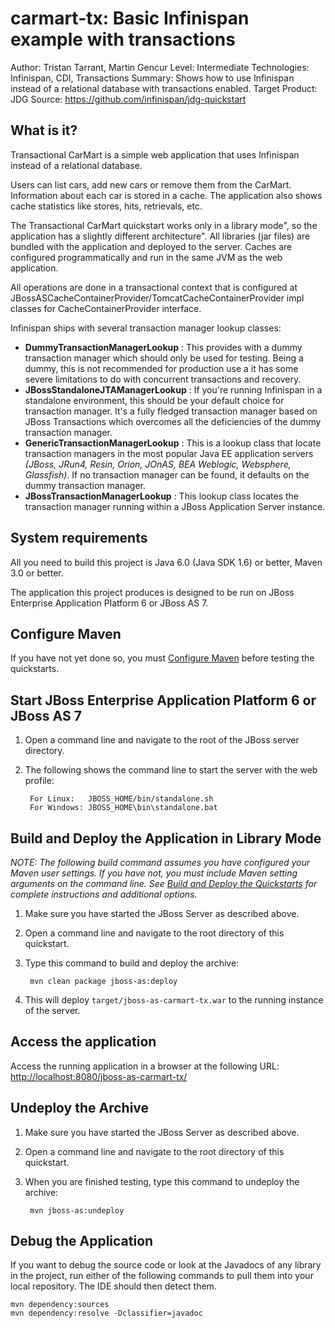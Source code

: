 carmart-tx: Basic Infinispan example with transactions
=================================================================
Author: Tristan Tarrant, Martin Gencur
Level: Intermediate
Technologies: Infinispan, CDI, Transactions
Summary: Shows how to use Infinispan instead of a relational database with transactions enabled.
Target Product: JDG
Source: <https://github.com/infinispan/jdg-quickstart>

What is it?
-----------

Transactional CarMart is a simple web application that uses Infinispan instead of a relational database.

Users can list cars, add new cars or remove them from the CarMart. Information about each car is stored in a cache. The application also shows cache statistics like stores, hits, retrievals, etc.

The Transactional CarMart quickstart works only in a library mode", so the application has a slightly different architecture". All libraries (jar files) are bundled with the application and deployed to the server. Caches are configured programmatically and run in the same JVM as the web application.

All operations are done in a transactional context that is configured at JBossASCacheContainerProvider/TomcatCacheContainerProvider impl classes for CacheContainerProvider interface.

Infinispan ships with several transaction manager lookup classes:

- **DummyTransactionManagerLookup** : This provides with a dummy transaction manager which should only be used for testing.  Being a dummy, this is not recommended for production use a it has some severe limitations to do with concurrent transactions and recovery.
- **JBossStandaloneJTAManagerLookup** : If you're running Infinispan in a standalone environment, this should be your default choice for transaction manager. It's a fully fledged transaction manager based on JBoss Transactions which overcomes all the deficiencies of the dummy transaction manager.
- **GenericTransactionManagerLookup** : This is a lookup class that locate transaction managers in the most  popular Java EE application servers _(JBoss, JRun4, Resin, Orion, JOnAS, BEA Weblogic, Websphere, Glassfish)_. If no transaction manager can be found, it defaults on the dummy transaction manager.
- **JBossTransactionManagerLookup** : This lookup class locates the transaction manager running within a JBoss Application Server instance.



System requirements
-------------------

All you need to build this project is Java 6.0 (Java SDK 1.6) or better, Maven 3.0 or better.

The application this project produces is designed to be run on JBoss Enterprise Application Platform 6 or JBoss AS 7. 

 
Configure Maven
---------------

If you have not yet done so, you must [Configure Maven](../README.md#configure-maven) before testing the quickstarts.


Start JBoss Enterprise Application Platform 6 or JBoss AS 7
-----------------------------------------------------------

1. Open a command line and navigate to the root of the JBoss server directory.
2. The following shows the command line to start the server with the web profile:

        For Linux:   JBOSS_HOME/bin/standalone.sh
        For Windows: JBOSS_HOME\bin\standalone.bat


Build and Deploy the Application in Library Mode
------------------------------------------------

_NOTE: The following build command assumes you have configured your Maven user settings. If you have not, you must include Maven setting arguments on the command line. See [Build and Deploy the Quickstarts](../README.md#build-and-deploy-the-quickstarts) for complete instructions and additional options._

1. Make sure you have started the JBoss Server as described above.
2. Open a command line and navigate to the root directory of this quickstart.
3. Type this command to build and deploy the archive:

        mvn clean package jboss-as:deploy
        
4. This will deploy `target/jboss-as-carmart-tx.war` to the running instance of the server.
 

Access the application
---------------------

Access the running application in a browser at the following URL:  <http://localhost:8080/jboss-as-carmart-tx/>


Undeploy the Archive
--------------------

1. Make sure you have started the JBoss Server as described above.
2. Open a command line and navigate to the root directory of this quickstart.
3. When you are finished testing, type this command to undeploy the archive:

        mvn jboss-as:undeploy


Debug the Application
------------------------------------

If you want to debug the source code or look at the Javadocs of any library in the project, run either of the following commands to pull them into your local repository. The IDE should then detect them.

    mvn dependency:sources
    mvn dependency:resolve -Dclassifier=javadoc

